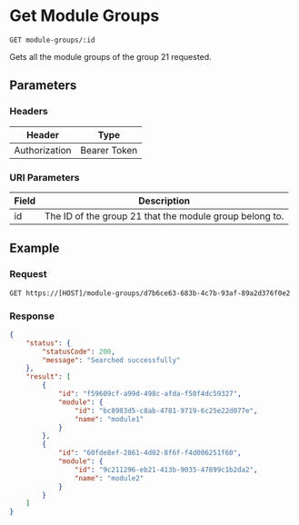 # Get Module Groups

    GET module-groups/:id
    
Gets all the module groups of the group 21 requested.

## Parameters

### Headers
Header | Type
--- | ---
Authorization | Bearer Token

### URI Parameters
Field | Description
--- | ---
id | The ID of the group 21 that the module group belong to.

## Example
### Request

    GET https://[HOST]/module-groups/d7b6ce63-683b-4c7b-93af-89a2d376f0e2

### Response
``` json
{
    "status": {
        "statusCode": 200,
        "message": "Searched successfully"
    },
    "result": [
        {
            "id": "f59609cf-a99d-498c-afda-f50f4dc59327",
            "module": {
                "id": "bc8983d5-c8ab-4781-9719-6c25e22d077e",
                "name": "module1"
            }
        },
        {
            "id": "60fde8ef-2861-4d02-8f6f-f4d006251f60",
            "module": {
                "id": "9c211296-eb21-413b-9035-47899c1b2da2",
                "name": "module2"
            }
        }
    ]
}
```
